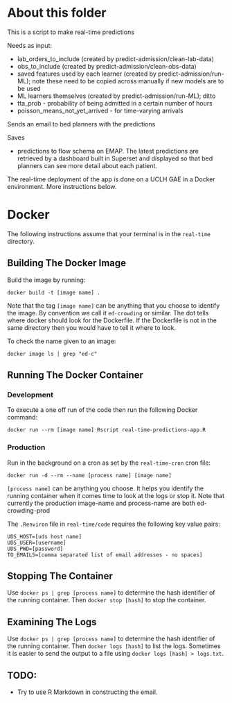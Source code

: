 # About this folder

This is a script to make real-time predictions

Needs as input:
- lab_orders_to_include (created by predict-admission/clean-lab-data)
- obs_to_include (created by predict-admission/clean-obs-data)
- saved features used by each learner (created by predict-admission/run-ML); note these need to be copied across manually if new models are to be used
- ML learners themselves (created by predict-admission/run-ML); ditto
- tta_prob - probability of being admitted in a certain number of hours
- poisson_means_not_yet_arrived - for time-varying arrivals

Sends an email to bed planners with the predictions


Saves
- predictions to flow schema on EMAP. The latest predictions are retrieved by a dashboard built in Superset and displayed so that bed planners can see more detail about each patient. 

The real-time deployment of the app is done on a UCLH GAE in a Docker environment. More instructions below. 

# Docker

The following instructions assume that your terminal is in the `real-time` directory.

## Building The Docker Image

Build the image by running:

```
docker build -t [image name] .
```

Note that the tag `[image name]` can be anything that you choose to identify the image. By convention we call it `ed-crowding` or similar. The dot tells where docker should look for the Dockerfile. If the Dockerfile is not in the same directory then you would have to tell it where to look. 

To check the name given to an image:

```
docker image ls | grep "ed-c"
```


## Running The Docker Container

### Development

To execute a one off run of the code then run the following Docker command:

```
docker run --rm [image name] Rscript real-time-predictions-app.R
```

### Production

Run in the background on a cron as set by the `real-time-cron` cron file:

```
docker run -d --rm --name [process name] [image name]
```

`[process name]` can be anything you choose. It helps you identify the running container when it comes time to look at the logs or stop it. Note that currently the production image-name and process-name are both ed-crowding-prod

The `.Renviron` file in `real-time/code` requires the following key value pairs:
```
UDS_HOST=[uds host name]
UDS_USER=[username]
UDS_PWD=[password]
TO_EMAILS=[comma separated list of email addresses - no spaces]
```

## Stopping The Container

Use `docker ps | grep [process name]` to determine the hash identifier of the running container. Then `docker stop [hash]` to stop the container.

## Examining The Logs

Use `docker ps | grep [process name]` to determine the hash identifier of the running container. Then `docker logs [hash]` to list the logs. Sometimes it is easier to send the output to a file using `docker logs [hash] > logs.txt`.

## TODO:
- Try to use R Markdown in constructing the email.
